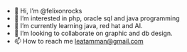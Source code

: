 - 👋 Hi, I’m @felixonrocks
- 👀 I’m interested in php, oracle sql and java programming
- 🌱 I’m currently learning java, red hat and AI.
- 💞️ I’m looking to collaborate on graphic and db design.
- 📫 How to reach me leatamman@gmail.com

<!---
felixonrocks/felixonrocks is a ✨ special ✨ repository because its `README.md` (this file) appears on your GitHub profile.
You can click the Preview link to take a look at your changes.
--->

